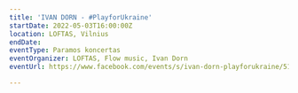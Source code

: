 ```yaml
---
title: 'IVAN DORN - #PlayforUkraine'
startDate: 2022-05-03T16:00:00Z
location: LOFTAS, Vilnius
endDate: 
eventType: Paramos koncertas
eventOrganizer: LOFTAS, Flow music, Ivan Dorn
eventUrl: https://www.facebook.com/events/s/ivan-dorn-playforukraine/510523454036847/

---
```

